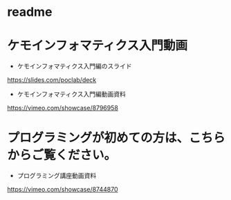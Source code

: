 # readme
# ケモインフォマティクス入門動画

- ケモインフォマティクス入門編のスライド

https://slides.com/poclab/deck

- ケモインフォマティクス入門編動画資料

https://vimeo.com/showcase/8796958


# プログラミングが初めての方は、こちらからご覧ください。

- プログラミング講座動画資料

https://vimeo.com/showcase/8744870
